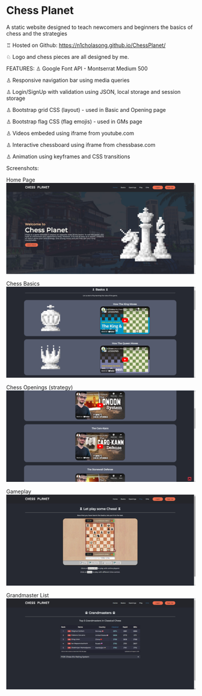 # Chess Planet

A static website designed to teach newcomers and beginners the basics of chess and the strategies

♖ Hosted on Github:
https://n1cholasong.github.io/ChessPlanet/


♘ Logo and chess pieces are all designed by me.

FEATURES:
♙ Google Font API - Montserrat Medium 500

♙ Responsive navigation bar using media queries 

♙ Login/SignUp with validation using JSON, local storage and session storage

♙ Bootstrap grid CSS (layout) - used in Basic and Opening page

♙ Bootstrap flag CSS (flag emojis) - used in GMs page

♙ Videos embeded using iframe from youtube.com

♙ Interactive chessboard using iframe from chessbase.com

♙ Animation using keyframes and CSS transitions

Screenshots:

Home Page
<img src="/screenshots/home-page.png">

Chess Basics
<img src="/screenshots/basic-of-chess.png">

Chess Openings (strategy)
<img src="/screenshots/chess-opening.png">

Gameplay
<img src="/screenshots/gameplay.png">

Grandmaster List
<img src="/screenshots/grandmaster.png">
